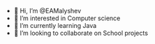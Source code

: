 - 👋 Hi, I’m @EAMalyshev
- 👀 I’m interested in Computer science
- 🌱 I’m currently learning Java
- 💞️ I’m looking to collaborate on School projects
